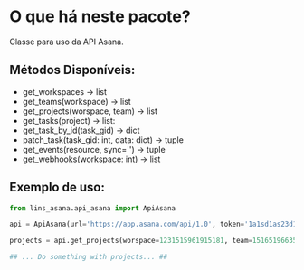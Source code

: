 O que há neste pacote?
============

Classe para uso da API Asana.

Métodos Disponíveis:
------------

- get_workspaces -> list
- get_teams(workspace) -> list
- get_projects(worspace, team) -> list
- get_tasks(project) -> list:
- get_task_by_id(task_gid) -> dict
- patch_task(task_gid: int, data: dict) -> tuple
- get_events(resource, sync='') -> tuple
- get_webhooks(workspace: int) -> list

Exemplo de uso:
------------
```python
from lins_asana.api_asana import ApiAsana

api = ApiAsana(url='https://app.asana.com/api/1.0', token='1a1sd1as23d1as56d15615')

projects = api.get_projects(worspace=1231515961915181, team=1516519663541896)

## ... Do something with projects... ##
```

